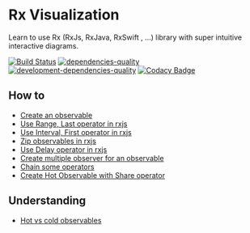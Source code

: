 # Rx Visualization

Learn to use Rx (RxJs, RxJava, RxSwift , ...) library with super intuitive interactive diagrams.

[![Build Status][travis-image]][travis-url]
[![dependencies-quality]( https://david-dm.org/fingerpich/rx-visualization.svg)](https://david-dm.org/fingerpich/rx-visualization)
[![development-dependencies-quality](https://david-dm.org/fingerpich/rx-visualization/dev-status.svg)](https://david-dm.org/fingerpich/rx-visualization#info=devDependencies)
[![Codacy Badge](https://api.codacy.com/project/badge/Grade/3a50eeb043584886b60f961426032030)](https://www.codacy.com/app/zarei-bs/rx-studio?utm_source=github.com&amp;utm_medium=referral&amp;utm_content=fingerpich/rx-studio&amp;utm_campaign=Badge_Grade)

## How to 
 - [Create an observable](https://fingerpich.github.io/rx-visualization)
 - [Use Range, Last operator in rxjs](https://fingerpich.github.io/rx-visualization/load/%7B%22nodes%22:%5B%7B%22id%22:2,%22x%22:348,%22y%22:233,%22node_type%22:%22Range%22,%22properties%22:%7B%22start%22:0,%22count%22:3%7D%7D,%7B%22id%22:3,%22x%22:606,%22y%22:234,%22node_type%22:%22Last%22,%22properties%22:%7B%22filter%22:0%7D%7D,%7B%22id%22:4,%22x%22:480,%22y%22:413,%22node_type%22:%22Subscribe%22,%22properties%22:%7B%7D%7D%5D,%22edges%22:%5B%7B%22source%22:2,%22target%22:3%7D,%7B%22source%22:3,%22target%22:4%7D%5D%7D)
 - [Use Interval, First operator in rxjs](https://fingerpich.github.io/rx-visualization/load/{"nodes":[{"id":1,"x":649.5,"y":279,"node_type":"Subscribe","properties":{}},{"id":2,"x":389,"y":332,"node_type":"Interval","properties":{"interval":500}},{"id":3,"x":570,"y":483,"node_type":"First","properties":{"filter":0}}],"edges":[{"source":2,"target":3},{"source":3,"target":1}]})
 - [Zip observables in rxjs](https://fingerpich.github.io/rx-visualization/load/{"nodes":[{"id":1,"x":269.5,"y":284,"node_type":"Subscribe","properties":{}},{"id":2,"x":625,"y":126,"node_type":"Range","properties":{"start":10,"count":9}},{"id":3,"x":628,"y":422,"node_type":"Interval","properties":{"interval":500}},{"id":5,"x":477,"y":284,"node_type":"Zip","properties":{"zipFunction":0}}],"edges":[{"source":2,"target":5},{"source":3,"target":5},{"source":5,"target":1}]})
 - [Use Delay operator in rxjs](https://fingerpich.github.io/rx-visualization/load/{"nodes":[{"id":1,"x":430,"y":333,"node_type":"Subscribe","properties":{}},{"id":2,"x":329,"y":172,"node_type":"Delay","properties":{"delay":1000}},{"id":3,"x":517,"y":86,"node_type":"Range","properties":{"start":0,"count":3}},{"id":4,"x":667,"y":327,"node_type":"Subscribe","properties":{}}],"edges":[{"source":2,"target":1},{"source":3,"target":4},{"source":3,"target":2}]})
 - [Create multiple observer for an observable](https://fingerpich.github.io/rx-visualization/load/{"nodes":[{"id":1,"x":834,"y":366,"node_type":"Subscribe","properties":{}},{"id":2,"x":530,"y":103,"node_type":"Range","properties":{"start":0,"count":3}},{"id":3,"x":619,"y":383,"node_type":"Subscribe","properties":{}},{"id":4,"x":423,"y":378,"node_type":"Subscribe","properties":{}},{"id":5,"x":306,"y":162,"node_type":"Map","properties":{"mapFunc":0}},{"id":6,"x":197,"y":343,"node_type":"Subscribe","properties":{}},{"id":7,"x":752,"y":182,"node_type":"Last","properties":{"filter":0}}],"edges":[{"source":2,"target":4},{"source":2,"target":3},{"source":2,"target":5},{"source":5,"target":6},{"source":7,"target":1},{"source":2,"target":7}]})
 - [Chain some operators](https://fingerpich.github.io/rx-visualization/load/{"nodes":[{"id":1,"x":579.5,"y":462,"node_type":"Subscribe","properties":{}},{"id":3,"x":579,"y":168,"node_type":"Filter","properties":{"filter":"3"}},{"id":4,"x":680,"y":311,"node_type":"First","properties":{"filter":0}},{"id":5,"x":399,"y":167,"node_type":"Map","properties":{"mapFunc":"1"}},{"id":7,"x":399,"y":471,"node_type":"Range","properties":{"start":1,"count":16}},{"id":8,"x":289,"y":312,"node_type":"Filter","properties":{"filter":"1"}}],"edges":[{"source":5,"target":3},{"source":3,"target":4},{"source":4,"target":1},{"source":7,"target":8},{"source":8,"target":5}]})
 - [Create Hot Observable with Share operator](https://fingerpich.github.io/rx-visualization/load/{"nodes":[{"id":1,"x":247.66666666666674,"y":212.27035522460938,"node_type":"Subscribe","properties":{}},{"id":3,"x":663.2308959960938,"y":215.76333618164062,"node_type":"Subscribe","properties":{}},{"id":5,"x":453,"y":446,"node_type":"Share","properties":{}},{"id":6,"x":454,"y":86,"node_type":"Timer","properties":{"delay":200,"interval":500}},{"id":7,"x":455,"y":270,"node_type":"Take","properties":{"itemCount":21}}],"edges":[{"source":5,"target":1},{"source":5,"target":3},{"source":6,"target":7},{"source":7,"target":5}]})

## Understanding
 - [Hot vs cold observables](https://fingerpich.github.io/rx-visualization/load/{"nodes":[{"id":1,"x":134.66666666666669,"y":502,"node_type":"Subscribe","properties":{}},{"id":2,"x":320,"y":494,"node_type":"Subscribe","properties":{}},{"id":3,"x":231,"y":74,"node_type":"Timer","properties":{"delay":200,"interval":500}},{"id":4,"x":233,"y":219.450439453125,"node_type":"Take","properties":{"itemCount":2}},{"id":5,"x":231.7747802734375,"y":365.5900573730469,"node_type":"Share","properties":{}},{"id":6,"x":771,"y":460,"node_type":"Subscribe","properties":{}},{"id":7,"x":680.6756591796875,"y":115,"node_type":"Timer","properties":{"delay":200,"interval":500}},{"id":8,"x":685.1260986328125,"y":289.2252197265625,"node_type":"Take","properties":{"itemCount":2}},{"id":9,"x":582,"y":462,"node_type":"Subscribe","properties":{}}],"edges":[{"source":5,"target":2},{"source":5,"target":1},{"source":4,"target":5},{"source":3,"target":4},{"source":7,"target":8},{"source":8,"target":6},{"source":8,"target":9}]})

[travis-url]: https://travis-ci.org/fingerpich/rx-visualization
[travis-image]: https://travis-ci.org/fingerpich/rx-visualization.png?branch=master
